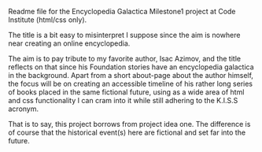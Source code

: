 Readme file for the Encyclopedia Galactica Milestone1 project at Code Institute (html/css only).

The title is a bit easy to misinterpret I suppose since the aim is nowhere near creating an online encyclopedia.

The aim is to pay tribute to my favorite author, Isac Azimov, and the title reflects on that since his Foundation stories have an encyclopedia galactica in the background.
Apart from a short about-page about the author himself, the focus will be on creating an accessible timeline of his rather long series of books placed in the same fictional
future, using as a wide area of html and css functionality I can cram into it while still adhering to the K.I.S.S acronym.

That is to say, this project borrows from project idea one. The difference is of course that the historical event(s) here are fictional and set far into the future.